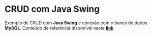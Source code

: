 # CRUD com Java Swing

Exemplo de CRUD com **Java Swing** e conexão com o banco de dados **MySQL**.
Conteúdo de referência disponível neste **[link](https://www.youtube.com/watch?v=zh3_Gn_eXhM)**.

